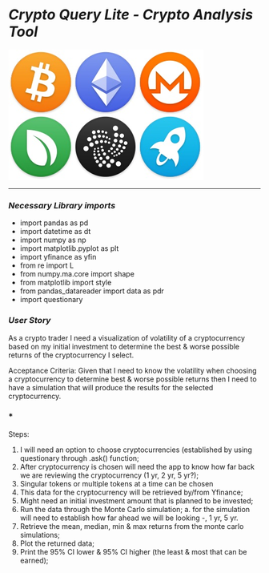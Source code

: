 # *Crypto Query Lite - Crypto Analysis Tool* 
<img src='images/icons-390.jpg' alt="banner"></img>

---
### *Necessary Library imports*
- import pandas as pd
- import datetime as dt
- import numpy as np
- import matplotlib.pyplot as plt
- import yfinance as yfin
- from re import L
- from numpy.ma.core import shape
- from matplotlib import style
- from pandas_datareader import data as pdr
- import questionary

### *User Story*

As a crypto trader I need a visualization of volatility of a cryptocurrency based on my initial investment to determine the best & worse possible returns of the cryptocurrency I select.

Acceptance Criteria:  Given that I need to know the volatility when choosing a cryptocurrency to determine best & worse possible returns then I need to have a simulation that will produce the results for the selected cryptocurrency.

### *

Steps: 
1. I will need an option to choose cryptocurrencies (established by using questionary through .ask() function; 
2. After cryptocurrency is chosen will need the app to know how far back we are reviewing the cryptocurrency (1 yr, 2 yr, 5 yr?); 
3. Singular tokens or multiple tokens at a time can be chosen
4. This data for the cryptocurrency will be retrieved by/from Yfinance; 
5. Might need an initial investment amount that is planned to be invested;
6. Run the data through the Monte Carlo simulation;
a. for the simulation will need to establish how far ahead we will be looking -, 1 yr, 5 yr.
7. Retrieve the mean, median, min & max returns from the monte carlo simulations;
8. Plot the returned data;
9. Print the 95% CI lower & 95% CI higher (the least & most that can be earned);
